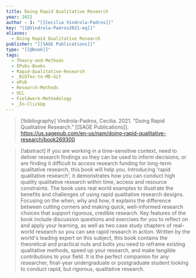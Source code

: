 ```yaml
---
title: Doing Rapid Qualitative Research
year: 2021
author - 1: "[[Cecilia Vindrola-Padros]]"
key: "[[@Vindrola-Padros2021-eq]]"
aliases:
  - Doing Rapid Qualitative Research
publisher: "[[SAGE Publications]]"
type: "[[@book]]"
tags:
  - Theory-and-Methods
  - EPubs-Books
  - Rapid-Qualitative-Research
  - _BibTex-to-MD-Git
  - ePub
  - Research-Methods
  - UCL
  - Fieldwork-Methodology
  - _In-ClickUp
---
```


> [!bibliography]
> Vindrola-Padros, Cecilia. 2021. “Doing Rapid Qualitative Research.” [[SAGE Publications]]. https://us.sagepub.com/en-us/nam/doing-rapid-qualitative-research/book269300

> [!abstract]
> If you are working in a time-sensitive context, need to deliver research findings so they can be used to inform decisions, or are finding it difficult to access research funding for long-term qualitative research, this book will help you. Introducing 'rapid qualitative research', it demonstrates how you can conduct high quality qualitative research within time, access and resource constraints. The book uses real world examples to illustrate the benefits and challenges of using rapid qualitative research designs. Focusing on the when, why and how, it explains the difference between cutting corners and making quick, well-informed research choices that support rigorous, credible research. Key features of the book include discussion questions and exercises for you to reflect on and apply your learning, as well as two case study chapters of real-world research so you can see rapid research in action. Written by the world's leading expert on this subject, this book contains the theoretical and practical nuts and bolts you need to reframe existing qualitative methods, speed up your research, and make tangible contributions to your field. It is the perfect companion for any researcher, final-year undergraduate or postgraduate student looking to conduct rapid, but rigorous, qualitative research.